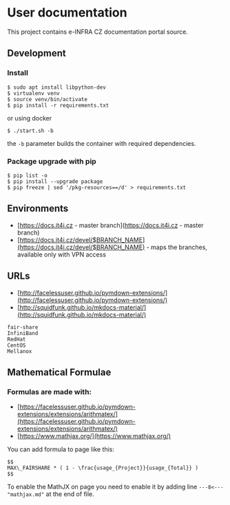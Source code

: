 # User documentation

This project contains e-INFRA CZ documentation portal source.

## Development

### Install

```console
$ sudo apt install libpython-dev
$ virtualenv venv
$ source venv/bin/activate
$ pip install -r requirements.txt
```

or using docker

```console
$ ./start.sh -b
```

the `-b` parameter builds the container with required dependencies.

### Package upgrade with pip

```console
$ pip list -o
$ pip install --upgrade package
$ pip freeze | sed '/pkg-resources==/d' > requirements.txt
```

## Environments

* [https://docs.it4i.cz - master branch](https://docs.it4i.cz - master branch)
* [https://docs.it4i.cz/devel/$BRANCH_NAME](https://docs.it4i.cz/devel/$BRANCH_NAME) - maps the branches, available only with VPN access

## URLs

* [http://facelessuser.github.io/pymdown-extensions/](http://facelessuser.github.io/pymdown-extensions/)
* [http://squidfunk.github.io/mkdocs-material/](http://squidfunk.github.io/mkdocs-material/)

```
fair-share
InfiniBand
RedHat
CentOS
Mellanox
```

## Mathematical Formulae

### Formulas are made with:

* [https://facelessuser.github.io/pymdown-extensions/extensions/arithmatex/](https://facelessuser.github.io/pymdown-extensions/extensions/arithmatex/)
* [https://www.mathjax.org/](https://www.mathjax.org/)

You can add formula to page like this:

```
$$
MAX\_FAIRSHARE * ( 1 - \frac{usage_{Project}}{usage_{Total}} )
$$
```

To enable the MathJX on page you need to enable it by adding line ```---8<--- "mathjax.md"``` at the end of file.
